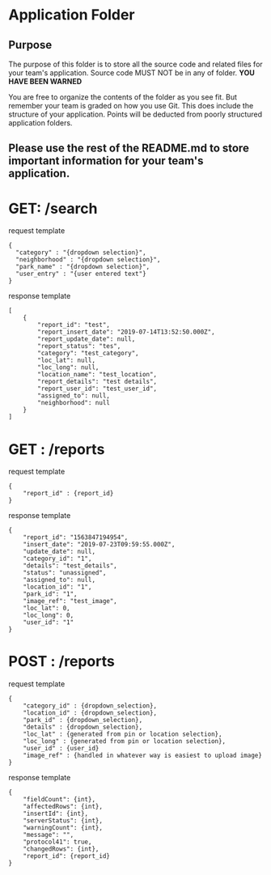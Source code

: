 # Application Folder

## Purpose
The purpose of this folder is to store all the source code and related files for your team's application. Source code MUST NOT be in any of folder. <strong>YOU HAVE BEEN WARNED</strong>

You are free to organize the contents of the folder as you see fit. But remember your team is graded on how you use Git. This does include the structure of your application. Points will be deducted from poorly structured application folders.

## Please use the rest of the README.md to store important information for your team's application.


# GET: /search
request template

    {
      "category" : "{dropdown selection}",
      "neighborhood" : "{dropdown selection}",
      "park_name" : "{dropdown selection}",
      "user_entry" : "{user entered text"}
    }

response template

    [
        {
            "report_id": "test",
            "report_insert_date": "2019-07-14T13:52:50.000Z",
            "report_update_date": null,
            "report_status": "tes",
            "category": "test_category",
            "loc_lat": null,
            "loc_long": null,
            "location_name": "test_location",
            "report_details": "test details",
            "report_user_id": "test_user_id",
            "assigned_to": null,
            "neighborhood": null
        }
    ]

# GET : /reports
request template

    {
        "report_id" : {report_id}
    }
    
 response template

    {
        "report_id": "1563847194954",
        "insert_date": "2019-07-23T09:59:55.000Z",
        "update_date": null,
        "category_id": "1",
        "details": "test_details",
        "status": "unassigned",
        "assigned_to": null,
        "location_id": "1",
        "park_id": "1",
        "image_ref": "test_image",
        "loc_lat": 0,
        "loc_long": 0,
        "user_id": "1"
    }
    
# POST : /reports 
request template

    {
        "category_id" : {dropdown_selection},
        "location_id" : {dropdown_selection},
        "park_id" : {dropdown_selection},
        "details" : {dropdown_selection},
        "loc_lat" : {generated from pin or location selection},
        "loc_long" : {generated from pin or location selection},
        "user_id" : {user_id}
        "image_ref" : {handled in whatever way is easiest to upload image}
    }
  response template

    {
        "fieldCount": {int},
        "affectedRows": {int},
        "insertId": {int},
        "serverStatus": {int},
        "warningCount": {int},
        "message": "",
        "protocol41": true,
        "changedRows": {int},
        "report_id": {report_id}
    }
      
     
